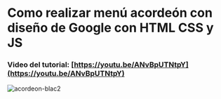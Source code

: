# Como realizar menú acordeón con diseño de Google con HTML CSS  y JS
### Video del tutorial: [https://youtu.be/ANvBpUTNtpY](https://youtu.be/ANvBpUTNtpY)

![acordeon-blac2](https://user-images.githubusercontent.com/85034795/144155827-8d73d8da-0d1b-4c69-b255-cc68010de9ee.png)
